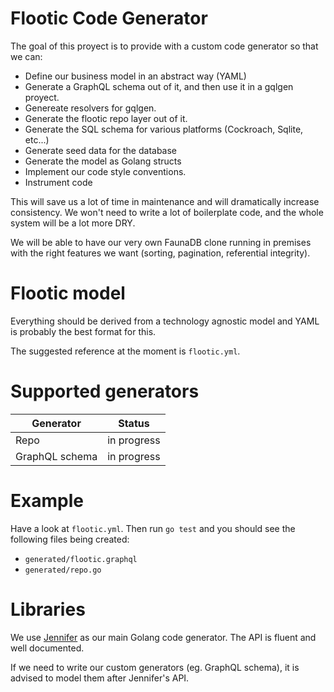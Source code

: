 # Flootic Code Generator

The goal of this proyect is to provide with a custom code generator so that we can:

* Define our business model in an abstract way (YAML)
* Generate a GraphQL schema out of it, and then use it in a gqlgen proyect.
* Genereate resolvers for gqlgen.
* Generate the flootic repo layer out of it.
* Generate the SQL schema for various platforms (Cockroach, Sqlite, etc...)
* Generate seed data for the database
* Generate the model as Golang structs
* Implement our code style conventions.
* Instrument code

This will save us a lot of time in maintenance and will dramatically increase consistency. We won't need to write a lot of boilerplate code, and the whole system will be a lot more DRY. 

We will be able to have our very own FaunaDB clone running in premises with the right features we want (sorting, pagination, referential integrity).

# Flootic model

Everything should be derived from a technology agnostic model and YAML is probably the best format for this.

The suggested reference at the moment is `flootic.yml`. 

# Supported generators

| Generator       | Status        |
| --------------- |:-------------:|
| Repo            | in progress   |
| GraphQL schema  | in progress   |

# Example

Have a look at `flootic.yml`. Then run `go test` and you should see the following files being created:

* `generated/flootic.graphql`
* `generated/repo.go`

# Libraries

We use [Jennifer](https://github.com/dave/jennifer) as our main Golang code generator. The API is fluent and well documented. 

If we need to write our custom generators (eg. GraphQL schema), it is advised to model them after Jennifer's API.
